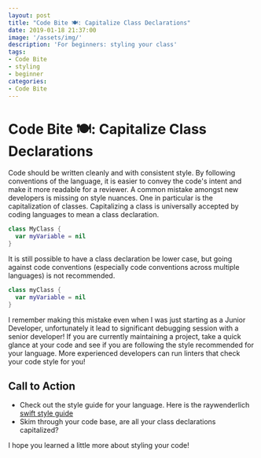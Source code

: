 ```yaml
---
layout: post
title: "Code Bite 🍽: Capitalize Class Declarations"
date: 2019-01-18 21:37:00
image: '/assets/img/'
description: 'For beginners: styling your class'
tags:
- Code Bite
- styling
- beginner
categories:
- Code Bite
---
```


# Code Bite 🍽: Capitalize Class Declarations

Code should be written cleanly and with consistent style.  By following conventions of the language, it is easier to convey the code's intent and make it more readable for a reviewer.  A common mistake amongst new developers is missing on style nuances.  One in particular is the capitalization of classes. Capitalizing a class is universally accepted by coding languages to mean a class declaration.

```swift
class MyClass {
  var myVariable = nil
}
```

It is still possible to have a class declaration be lower case, but going against code conventions (especially code conventions across multiple languages) is not recommended.

```swift
class myClass {
  var myVariable = nil
}
```

I remember making this mistake even when I was just starting as a Junior Developer, unfortunately it lead to significant debugging session with a senior developer!  If you are currently maintaining a project, take a quick glance at your code and see if you are following the style recommended for your language.  More experienced developers can run linters that check your code style for you!  

## Call to Action

- Check out the style guide for your language.  Here is the raywenderlich [swift style guide](https://github.com/raywenderlich/swift-style-guide)
- Skim through your code base, are all your class declarations capitalized?

I hope you learned a little more about styling your code!
